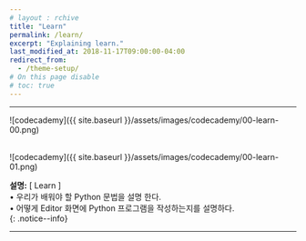 ```yaml
---
# layout : rchive
title: "Learn"
permalink: /learn/
excerpt: "Explaining learn."
last_modified_at: 2018-11-17T09:00:00-04:00
redirect_from:
  - /theme-setup/
# On this page disable
# toc: true
---
```

    
    
    
<hr/>

![codecademy]({{ site.baseurl }}/assets/images/codecademy/00-learn-00.png)    
<br>

![codecademy]({{ site.baseurl }}/assets/images/codecademy/00-learn-01.png)    

**설명:** [ Learn ]   
• 우리가 배워야 할 Python 문법을 설명 한다.    
• 어떻게 Editor 화면에 Python 프로그램을 작성하는지를 설명하다.  
{: .notice--info}


<hr/>    
<br>    